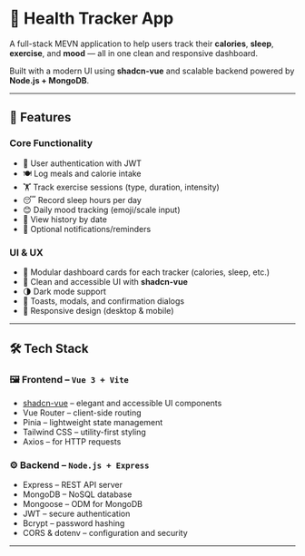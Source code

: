 # 🧠 Health Tracker App

A full-stack MEVN application to help users track their **calories**, **sleep**, **exercise**, and **mood** — all in one clean and responsive dashboard.

Built with a modern UI using **shadcn-vue** and scalable backend powered by **Node.js + MongoDB**.

---

## 🚀 Features

### Core Functionality

- 🔐 User authentication with JWT
- 🍽️ Log meals and calorie intake
- 🏋️ Track exercise sessions (type, duration, intensity)
- 😴 Record sleep hours per day
- 😊 Daily mood tracking (emoji/scale input)
- 📅 View history by date
- 🔔 Optional notifications/reminders

### UI & UX

- 🧩 Modular dashboard cards for each tracker (calories, sleep, etc.)
- 🎨 Clean and accessible UI with **shadcn-vue**
- 🌗 Dark mode support
- 💬 Toasts, modals, and confirmation dialogs
- 📱 Responsive design (desktop & mobile)

---

## 🛠️ Tech Stack

### 🖼️ Frontend – `Vue 3 + Vite`

- [shadcn-vue](https://ui.shadcn.dev/) – elegant and accessible UI components
- Vue Router – client-side routing
- Pinia – lightweight state management
- Tailwind CSS – utility-first styling
- Axios – for HTTP requests

### ⚙️ Backend – `Node.js + Express`

- Express – REST API server
- MongoDB – NoSQL database
- Mongoose – ODM for MongoDB
- JWT – secure authentication
- Bcrypt – password hashing
- CORS & dotenv – configuration and security

---

